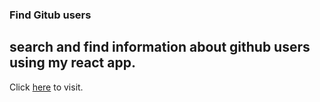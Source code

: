### Find Gitub users

## search and find information about github users using my react app.

Click [here](https://hsimransidhu.github.io/github-finder/) to visit.

 
